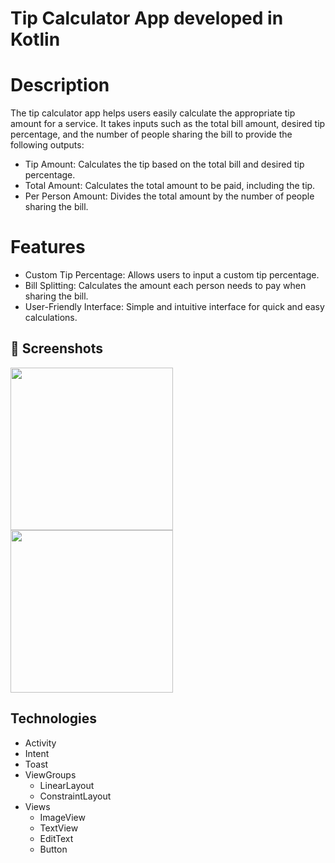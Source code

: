 # Tip Calculator App developed in Kotlin

# Description
The tip calculator app helps users easily calculate the appropriate tip amount for a service. It takes inputs such as the total bill amount, desired tip percentage, and the number of people sharing the bill to provide the following outputs:

- Tip Amount: Calculates the tip based on the total bill and desired tip percentage.
- Total Amount: Calculates the total amount to be paid, including the tip.
- Per Person Amount: Divides the total amount by the number of people sharing the bill.

# Features
- Custom Tip Percentage: Allows users to input a custom tip percentage.
- Bill Splitting: Calculates the amount each person needs to pay when sharing the bill.
- User-Friendly Interface: Simple and intuitive interface for quick and easy calculations.

## 📸 Screenshots

<img src="https://github.com/FelipeDubiella/tip_Calculator/assets/171951083/4780c8e4-dfe8-4a6a-82de-73f899913ea6" width=260/> <img src="https://github.com/FelipeDubiella/tip_Calculator/assets/171951083/c5ab68ce-3230-40a1-a1fd-d09b7030c1fb" width=260/>

## Technologies

- Activity
- Intent
- Toast
- ViewGroups
  - LinearLayout
  - ConstraintLayout
- Views
  - ImageView
  - TextView
  - EditText
  - Button
